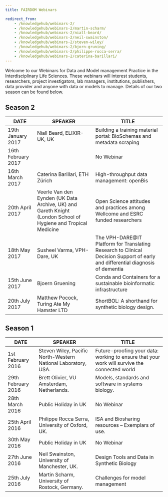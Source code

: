 ```yaml
---
title: FAIRDOM Webinars

redirect_from:
    - /knowledgehub/webinars-2/
    - /knowledgehub/webinars-2/martin-scharm/
    - /knowledgehub/webinars-2/niall-beard/
    - /knowledgehub/webinars-2/neil-swainston/
    - /knowledgehub/webinars-2/steven-wiley/
    - /knowledgehub/webinars-2/bjorn-gruning/
    - /knowledgehub/webinars-2/philippe-rocca-serra/
    - /knowledgehub/webinars-2/caterina-barillari/
---
```



Welcome to our Webinars for Data and Model management Practice in the Interdisciplinary Life Sciences. These webinars will interest students, researchers, project investigators, lab managers, institutions, publishers, data provider and anyone with data or models to manage. Details of our two season can be found below.

## Season 2

| DATE 	| SPEAKER 	| TITLE 	|
|---	|---	|---	|
| 19th January 2017 	| Niall Beard, ELIXIR-UK, UK 	| Building a training material portal: BioSchemas and metadata scraping 	|
| 16th February 2017 	|  	| No Webinar 	|
| 16th March 2017 	| Caterina Barillari, ETH Zürich 	| High-throughput data management: openBis 	|
| 20th April 2017 	| Veerle Van den Eynden (UK Data Archive, UK) and Gareth Knight (London School of Hygiene and Tropical Medicine 	| Open Science attitudes and practices among Wellcome and ESRC funded researchers 	|
| 18th May 2017 	| Susheel Varma, VPH-Dare, UK 	| The VPH-DARE@IT Platform for Translating Research to Clinical Decision Support of early and differential diagnosis of dementia 	|
| 15th June 2017 	| Bjoern Gruening 	| Conda and Containers for a sustainable bioinformatic infrastructure 	|
| 20th July 2017 	| Matthew Pocock, Turing Ate My Hamster LTD 	| ShortBOL: A shorthand for synthetic biology design. 	|


## Season 1
| DATE 	| SPEAKER 	| TITLE 	|
|---	|---	|---	|
| 1st February 2016 	| Steven Wiley, Pacific North-Western National Laboratory, USA. 	| Future-proofing your data: working to ensure that your work will survive the connected world 	|
| 29th February 2016 	| Brett Olivier, VU Amsterdam, Netherlands. 	| Models, standards and software in systems biology. 	|
| 28th March 2016 	| Public Holiday in UK 	|  No Webinar 	|
| 25th April 2016 	| Philippe Rocca Serra, University of Oxford, UK. 	| ISA and Biosharing resources – Exemplars of use. 	|
| 30th May 2016 	| Public Holiday in UK 	|  No Webinar 	|
| 27th June 2016 	| Neil Swainston, University of Manchester, UK. 	| Design Tools and Data in Synthetic Biology 	|
| 25th July 2016 	| Martin Scharm, University of Rostock, Germany. 	| Challenges for model management 	|
